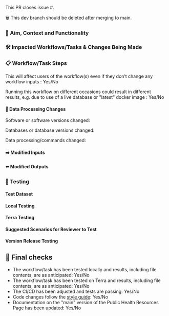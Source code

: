 <!--
Thank you for contributing to Theiagen's Public Health Bioinformatics repository! 

Please ensure your contributions are formatted in line with or style guide found here: https://github.com/theiagen/public_health_bioinformatics#contributing-to-the-phb-workflows and follow the instructions with <>  to complete this PR.

As you create the PR, please provide all information that could be required for validation of the workflow.
-->

This PR closes issue #<Issue number>.

🗑️ This dev branch should <NOT> be deleted after merging to main.

### :brain: Aim, Context and Functionality
<!--Please describe the aim of this PR, why the changes were made, and how the workflow should now function -->

### :hammer_and_wrench:  Impacted Workflows/Tasks & Changes Being Made
<!--
-Please use bullet points or headings to describe what is being added or modified to each impacted workflow or task, and the reasoning for those choices. 
-Consider inserting before and after tables or pictures to demonstrate the consequences of the changes on files etc.
-->

### :clipboard: Workflow/Task Steps
This will affect users of the workflow(s) even if they don’t change any workflow inputs <!--  Delete as appropriate -->: Yes/No

Running this workflow on different occasions could result in different results, e.g. due to use of a live database or "latest" docker image <!--  Delete as appropriate -->: Yes/No

#### 🔄 Data Processing Changes
<!-- How are data processed differently through the steps of the task/workflow? Please fill out the sections below.-->
Software or software versions changed: 

Databases or database versions changed:

Data processing/commands changed:

#### ➡️ Modified Inputs
<!--Which inputs of the workflow/task have been added/removed/modified? How have these been modified, e.g input name, type, default parameters, acceptable input ranges etc?-->

#### ⬅️ Modified Outputs
<!--Which outputs of the workflow/task have been added/removed/modified? How have these been modified, e.g. output variable name, output content, output type, file changes?-->

### :test_tube: Testing
#### Test Dataset
<!--Briefly describe what samples were used for testing, e.g. what organism/s, pathogen diversity, etc-->

#### Local Testing
<!--Please show, with screenshots if possible, that your changes pass the local execution of the workflow.
If the whole test dataset was not used, please specify which samples were tested and verify the results were as anticipated.-->

#### Terra Testing
<!--Please show, with screenshots if possible and/or a URL to the job execution, that your changes pass the execution of the workflow on Terra and that all results were as anticipated (including outputs you didn't expect to change!)-->

#### Suggested Scenarios for Reviewer to Test

<!--Please list any potential scenarios that the reviewer should test, including edge cases or data types-->

#### Version Release Testing
<!-- 
-Will changes require functional or validation testing during the release?
-Do new samples need to be added to validation datasets? If so, upload these as a new data table in the validation template workspace with the anticipated results (https://app.terra.bio/#workspaces/theiagen-validations/PHB_Validation_TEMPLATE?) Please describe the new samples here and why these have been chosen.
-Are there any output files that should be checked after running the version release testing?
-->

## :microscope: Final checks
<!--Please delete Yes/No as appropriate to confirm that your changes meet the following quality checks.-->
- The workflow/task has been tested locally and results, including file contents, are as anticipated: Yes/No
- The workflow/task has been tested on Terra and results, including file contents, are as anticipated: Yes/No
- The CI/CD has been adjusted and tests are passing: Yes/No
- Code changes follow the [style guide](https://theiagen.notion.site/Style-Guide-WDL-Workflow-Development-bb456f34322d4f4db699d4029050481c): Yes/No
- Documentation on the "main" version of the Public Health Resources Page has been updated: Yes/No
